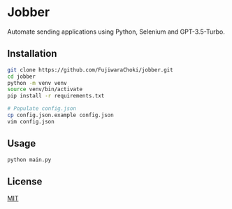 # Jobber

Automate sending applications using Python, Selenium and GPT-3.5-Turbo.

## Installation

```bash
git clone https://github.com/FujiwaraChoki/jobber.git
cd jobber
python -m venv venv
source venv/bin/activate
pip install -r requirements.txt

# Populate config.json
cp config.json.example config.json
vim config.json
```

## Usage

```bash
python main.py
```

## License

[MIT](LICENSE)

